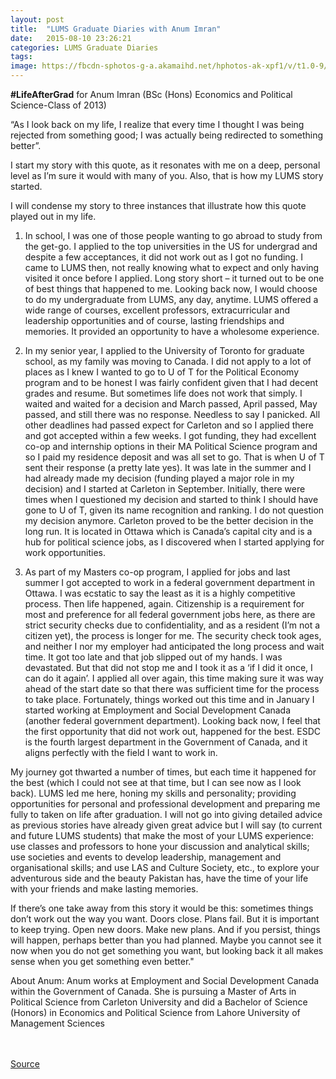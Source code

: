 ```yaml
---
layout: post
title:  "LUMS Graduate Diaries with Anum Imran"
date:   2015-08-10 23:26:21
categories: LUMS Graduate Diaries
tags:
image: https://fbcdn-sphotos-g-a.akamaihd.net/hphotos-ak-xpf1/v/t1.0-9/s130x130/11014900_1107587525936766_9180743916638791418_n.jpg?oh=894850b2962ba8cec9a9e742f39e466f&oe=56838F1E&__gda__=1447325109_68765edafb217e679256fde4a1052a27
---
```


**#LifeAfterGrad** for Anum Imran (BSc (Hons) Economics and Political Science-Class of 2013)

“As I look back on my life, I realize that every time I thought I was being rejected from something good; I was actually being redirected to something better”.

I start my story with this quote, as it resonates with me on a deep, personal level as I’m sure it would with many of you. Also, that is how my LUMS story started.

I will condense my story to three instances that illustrate how this quote played out in my life.

1. In school, I was one of those people wanting to go abroad to study from the get-go. I applied to the top universities in the US for undergrad and despite a few acceptances, it did not work out as I got no funding. I came to LUMS then, not really knowing what to expect and only having visited it once before I applied. Long story short – it turned out to be one of best things that happened to me. Looking back now, I would choose to do my undergraduate from LUMS, any day, anytime. LUMS offered a wide range of courses, excellent professors, extracurricular and leadership opportunities and of course, lasting friendships and memories. It provided an opportunity to have a wholesome experience.

2. In my senior year, I applied to the University of Toronto for graduate school, as my family was moving to Canada. I did not apply to a lot of places as I knew I wanted to go to U of T for the Political Economy program and to be honest I was fairly confident given that I had decent grades and resume. But sometimes life does not work that simply. I waited and waited for a decision and March passed, April passed, May passed, and still there was no response. Needless to say I panicked. All other deadlines had passed expect for Carleton and so I applied there and got accepted within a few weeks. I got funding, they had excellent co-op and internship options in their MA Political Science program and so I paid my residence deposit and was all set to go. That is when U of T sent their response (a pretty late yes). It was late in the summer and I had already made my decision (funding played a major role in my decision) and I started at Carleton in September. Initially, there were times when I questioned my decision and started to think I should have gone to U of T, given its name recognition and ranking. I do not question my decision anymore. Carleton proved to be the better decision in the long run. It is located in Ottawa which is Canada’s capital city and is a hub for political science jobs, as I discovered when I started applying for work opportunities.

3. As part of my Masters co-op program, I applied for jobs and last summer I got accepted to work in a federal government department in Ottawa. I was ecstatic to say the least as it is a highly competitive process. Then life happened, again. Citizenship is a requirement for most and preference for all federal government jobs here, as there are strict security checks due to confidentiality, and as a resident (I’m not a citizen yet), the process is longer for me. The security check took ages, and neither I nor my employer had anticipated the long process and wait time. It got too late and that job slipped out of my hands. I was devastated. But that did not stop me and I took it as a ‘if I did it once, I can do it again’. I applied all over again, this time making sure it was way ahead of the start date so that there was sufficient time for the process to take place. Fortunately, things worked out this time and in January I started working at Employment and Social Development Canada (another federal government department). Looking back now, I feel that the first opportunity that did not work out, happened for the best. ESDC is the fourth largest department in the Government of Canada, and it aligns perfectly with the field I want to work in.

My journey got thwarted a number of times, but each time it happened for the best (which I could not see at that time, but I can see now as I look back). LUMS led me here, honing my skills and personality; providing opportunities for personal and professional development and preparing me fully to taken on life after graduation. I will not go into giving detailed advice as previous stories have already given great advice but I will say (to current and future LUMS students) that make the most of your LUMS experience: use classes and professors to hone your discussion and analytical skills; use societies and events to develop leadership, management and organisational skills; and use LAS and Culture Society, etc., to explore your adventurous side and the beauty Pakistan has, have the time of your life with your friends and make lasting memories.

If there’s one take away from this story it would be this: sometimes things don’t work out the way you want. Doors close. Plans fail. But it is important to keep trying. Open new doors. Make new plans. And if you persist, things will happen, perhaps better than you had planned. Maybe you cannot see it now when you do not get something you want, but looking back it all makes sense when you get something even better."

About Anum:
Anum works at Employment and Social Development Canada within the Government of Canada. She is pursuing a Master of Arts in Political Science from Carleton University and did a Bachelor of Science (Honors) in Economics and Political Science from Lahore University of Management Sciences

<br><br>
[Source](https://www.facebook.com/1067719636590222/photos/a.1067734013255451.1073741826.1067719636590222/1107587525936766/?type=1)

